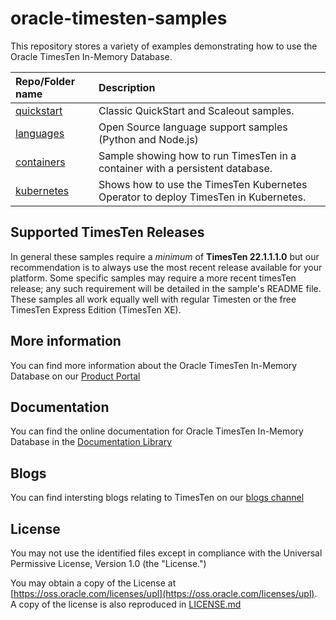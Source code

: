 # oracle-timesten-samples

This repository stores a variety of examples demonstrating how to use the Oracle TimesTen In-Memory  Database. 

| Repo/Folder name            | Description                                     |
| :-------------------------- | :---------------------------------------------- |
| [quickstart](./quickstart)  | Classic QuickStart and Scaleout samples. |
| [languages](./languages) | Open Source language support samples (Python and Node.js) | 
| [containers](./containers) | Sample showing how to run TimesTen in a container with a persistent database. |
| [kubernetes](./kubernetes) | Shows how to use the TimesTen Kubernetes Operator to deploy TimesTen in Kubernetes. |

## Supported TimesTen Releases
In general these samples require a _minimum_ of **TimesTen 22.1.1.1.0** but our recommendation is to always use the most recent release available for your platform. Some specific samples may require a more recent timesTen release; any such requirement will be detailed in the sample's README file. These samples all work equally well with regular Timesten or the free TimesTen Express Edition (TimesTen XE).

## More information
You can find more information about the Oracle TimesTen In-Memory Database on our [Product Portal](https://www.oracle.com/database/technologies/related/timesten.html)

## Documentation
You can find the online documentation for Oracle TimesTen In-Memory Database in the [Documentation Library](https://docs.oracle.com/en/database/other-databases/timesten/)

## Blogs
You can find intersting blogs relating to TimesTen on our [blogs channel](https://blogs.oracle.com/timesten)

## License

You may not use the identified files except in compliance with the Universal Permissive License, Version 1.0 (the "License.")

You may obtain a copy of the License at [https://oss.oracle.com/licenses/upl](https://oss.oracle.com/licenses/upl).  A copy of the license is also reproduced in [LICENSE.md](./LICENSE.md)
